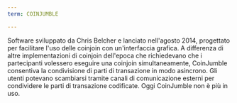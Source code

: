 ```yaml
---
term: COINJUMBLE

---
```

Software sviluppato da Chris Belcher e lanciato nell'agosto 2014, progettato per facilitare l'uso delle coinjoin con un'interfaccia grafica. A differenza di altre implementazioni di coinjoin dell'epoca che richiedevano che i partecipanti volessero eseguire una coinjoin simultaneamente, CoinJumble consentiva la condivisione di parti di transazione in modo asincrono. Gli utenti potevano scambiarsi tramite canali di comunicazione esterni per condividere le parti di transazione codificate. Oggi CoinJumble non è più in uso.